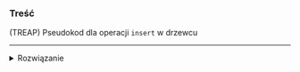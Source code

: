 ### Treść
(TREAP)
Pseudokod dla operacji `insert` w drzewcu

------
<details><summary>Rozwiązanie</summary>
<p>
    
<!-- ```
![](http://informatyka.wroc.pl/sites/default/files/user_files/u387/treap8_0.jpg)
// spaghetti z linku:
insert-treap(k,p,T):
    Utwórz nowy węzeł x
    key[x] := k
    priority[x] := p
    insert_bst(x,T)
    while x != root[T]:
        if left[parent[x]] == x:
            if priority[parent[x]] > priority[x]:
                break
            else:
                rotate_right(x)
        else:
            if priority[parent[x]] > priority[x]:
                break
            else:
                rotate_left(x)
``` -->

```
insert-treap(k,p,T):
    Utwórz nowy węzeł x
    key[x] := k
    priority[x] := p
    insert_bst(x,T)
    while x != root[T]:
        if priority[parent[x]] > priority[x]:
            break
        if left[parent[x]] == x:
            rotate_right(x)
        else:
            rotate_left(x)

```